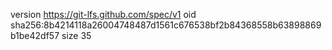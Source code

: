 version https://git-lfs.github.com/spec/v1
oid sha256:8b4214118a26004748487d1561c676538bf2b84368558b63898869b1be42df57
size 35
